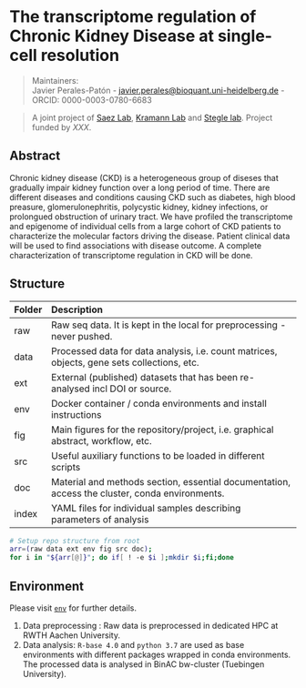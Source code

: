 # The transcriptome regulation of Chronic Kidney Disease at single-cell resolution
> Maintainers:  
 Javier Perales-Patón - javier.perales@bioquant.uni-heidelberg.de - ORCID: 0000-0003-0780-6683  

> A joint project of [Saez Lab](http://www.saezlab.org), 
[Kramann Lab](http://www.kramannlab.com) and 
[Stegle lab](https://www.dkfz.de/en/bioinformatik-genomik-systemgenetik/). Project funded by _XXX_.

## Abstract 
Chronic kidney disease (CKD) is a heterogeneous group of diseses that gradually impair kidney function 
over a long period of time. There are different diseases and conditions causing CKD such as diabetes, 
high blood preasure, glomerulonephritis, polycystic kidney, kidney infections, or prolongued 
obstruction of urinary tract. We have profiled the transcriptome and epigenome of individual cells from 
a large cohort of CKD patients to characterize the molecular factors driving the disease. Patient 
clinical data will be used to find associations with disease outcome. A complete characterization of 
transcriptome regulation in CKD will be done.

## Structure

| Folder | Description                                                                                    |
| :---   | :----                                                                                          |
| raw    | Raw seq data. It is kept in the local for preprocessing - never pushed.                        |
| data   | Processed data for data analysis, i.e. count matrices, objects, gene sets collections, etc.    |
| ext    | External (published) datasets that has been re-analysed incl DOI or source.                    |
| env    | Docker container / conda environments and install instructions                                 |
| fig    | Main figures for the repository/project, i.e. graphical abstract, workflow, etc.               |
| src    | Useful auxiliary functions to be loaded in different scripts                                   |
| doc    | Material and methods section, essential documentation, access the cluster, conda environments. |
| index  | YAML files for individual samples describing parameters of analysis                            |

```bash
# Setup repo structure from root
arr=(raw data ext env fig src doc);
for i in "${arr[@]}"; do if[ ! -e $i ];mkdir $i;fi;done
```

## Environment
Please visit [`env`](./env) for further details.

1. Data preprocessing : Raw data is preprocessed in dedicated HPC at RWTH Aachen University.
2. Data analysis: `R-base 4.0` and `python 3.7` are used as base environments with different packages 
wrapped in conda environments. The processed data is analysed in BinAC bw-cluster (Tuebingen University).

 
